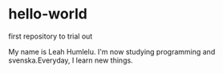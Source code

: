 # hello-world
first repository to trial out

My name is Leah Humlelu. I'm now studying programming and svenska.Everyday, I learn new things.
